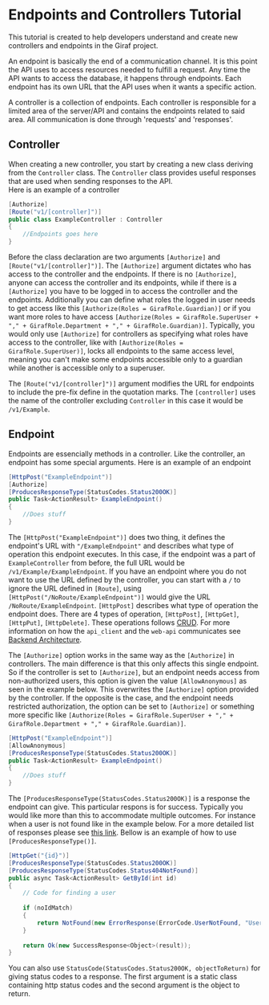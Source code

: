 # Endpoints and Controllers Tutorial
This tutorial is created to help developers understand and create new controllers and endpoints in the Giraf project.

An endpoint is basically the end of a communication channel.
It is this point the API uses to access resources needed to fulfill a request.
Any time the API wants to access the database, it happens through endpoints.
Each endpoint has its own URL that the API uses when it wants a specific action. 

A controller is a collection of endpoints.
Each controller is responsible for a limited area of the server/API and contains the endpoints related to said area.
All communication is done through 'requests' and 'responses'.

## Controller
When creating a new controller, you start by creating a new class deriving from the `Controller` class.
The `Controller` class provides useful responses that are used when sending responses to the API.\
Here is an example of a controller
```C# 
[Authorize]
[Route("v1/[controller]")]
public class ExampleController : Controller
{
    //Endpoints goes here
}
```
Before the class declaration are two arguments `[Authorize]` and `[Route("v1/[controller]")]`.
The `[Authorize]` argument dictates who has access to the controller and the endpoints. 
If there is no `[Authorize]`, anyone can access the controller and its endpoints, while if there is a `[Authorize]` you have to be logged in to access the controller and the endpoints. 
Additionally you can define what roles the logged in user needs to get access like this `[Authorize(Roles = GirafRole.Guardian)]` or if you want more roles to have access `[Authorize(Roles = GirafRole.SuperUser + "," + GirafRole.Department + "," + GirafRole.Guardian)]`.
Typically, you would only use `[Authorize]` for controllers as specifying what roles have access to the controller, like with `[Authorize(Roles = GirafRole.SuperUser)]`, locks all endpoints to the same access level, meaning you can't make some endpoints accessible only to a guardian while another is accessible only to a superuser. 

The `[Route("v1/[controller]")]` argument modifies the URL for endpoints to include the pre-fix define in the quotation marks.
The `[controller]` uses the name of the controller excluding `Controller` in this case it would be `/v1/Example`.

## Endpoint
Endpoints are essencially methods in a controller. 
Like the controller, an endpoint has some special arguments. 
Here is an example of an endpoint

```C#
[HttpPost("ExampleEndpoint")]
[Authorize]
[ProducesResponseType(StatusCodes.Status200OK)]
public Task<ActionResult> ExampleEndpoint()
{
    //Does stuff
}
```

The `[HttpPost("ExampleEndpoint")]` does two thing, it defines the endpoint's URL with `"/ExampleEndpoint"` and describes what type of operation this endpoint executes.
In this case, if the endpoint was a part of `ExampleController` from before, the full URL would be `/v1/Example/ExampleEndpoint`.
If you have an endpoint where you do not want to use the URL defined by the controller, you can start with a `/` to ignore the URL defined in `[Route]`, using `[HttpPost("/NoRoute/ExampleEndpoint")]` would give the URL `/NoRoute/ExampleEndpoint`. 
`[HttpPost]` describes what type of operation the endpoint does. 
There are 4 types of operation, `[HttpPost]`, `[HttpGet]`, `[HttpPut]`, `[HttpDelete]`.
These operations follows [CRUD](https://en.wikipedia.org/wiki/Create,_read,_update_and_delete).
For more information on how the `api_client` and the `web-api` communicates see [Backend Architecture](https://github.com/aau-giraf/wiki/blob/feature_188/docs/development/rest_api_development/BackendArchitecture.md#making-a-request).

The `[Authorize]` option works in the same way as the `[Authorize]` in controllers.
The main difference is that this only affects this single endpoint.
So if the controller is set to `[Authorize]`, but an endpoint needs access from non-authorized users, this option is given the value `[AllowAnonymous]` as seen in the example below.
This overwrites the `[Authorize]` option provided by the controller.
If the opposite is the case, and the endpoint needs restricted authorization, the option can be set to `[Authorize]` or something more specific like `[Authorize(Roles = GirafRole.SuperUser + "," + GirafRole.Department + "," + GirafRole.Guardian)]`.

```C#
[HttpPost("ExampleEndpoint")]
[AllowAnonymous]
[ProducesResponseType(StatusCodes.Status200OK)]
public Task<ActionResult> ExampleEndpoint()
{
    //Does stuff
}
```

The `[ProducesResponseType(StatusCodes.Status200OK)]` is a response the endpoint can give.
This particular respons is for success.
Typically you would like more than this to accommodate multiple outcomes.
For instance when a user is not found like in the example below.
For a more detailed list of responses please see [this link](https://en.wikipedia.org/wiki/List_of_HTTP_status_codes).
Bellow is an example of how to use `[ProducesResponseType()]`.
```C#
[HttpGet("{id}")]
[ProducesResponseType(StatusCodes.Status200OK)]
[ProducesResponseType(StatusCodes.Status404NotFound)]
public async Task<ActionResult> GetById(int id)
{
    // Code for finding a user
    
    if (noIdMatch)
    {
        return NotFound(new ErrorResponse(ErrorCode.UserNotFound, "User not found"));
    }
    
    return Ok(new SuccessResponse<Object>(result));
}
```
You can also use `StatusCode(StatusCodes.Status200OK, objectToReturn)` for giving status codes to a response. 
The first argument is a static class containing http status codes and the second argument is the object to return. 
